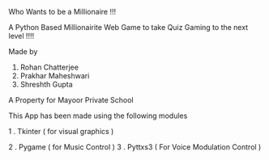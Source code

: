 Who Wants to be a Millionaire !!!

A Python Based Millionairite Web Game to take Quiz Gaming to the next level !!!! 

Made by 
1. Rohan Chatterjee 
2. Prakhar Maheshwari 
3. Shreshth Gupta 


A Property for Mayoor Private School 


<p> This App has been made using the following modules </p>
<p> 1 . Tkinter ( for visual graphics )</p>
2 . Pygame ( for Music Control ) 
3 . Pyttxs3 ( For Voice Modulation Control ) 

